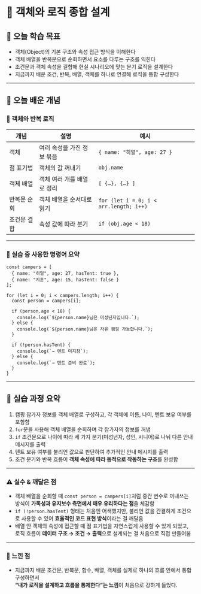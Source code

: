 # 📘 객체와 로직 종합 설계

## 🎯 오늘 학습 목표
- 객체(Object)의 기본 구조와 속성 접근 방식을 이해한다  
- 객체 배열을 반복문으로 순회하면서 요소를 다루는 구조를 익힌다  
- 조건문과 객체 속성을 결합해 현실 시나리오에 맞는 분기 로직을 설계한다  
- 지금까지 배운 조건, 반복, 배열, 객체를 하나로 연결해 로직을 통합 구성한다

---

## 🧠 오늘 배운 개념

### 🔹 객체와 반복 로직

| 개념 | 설명 | 예시 |
|------|------|------|
| 객체 | 여러 속성을 가진 정보 묶음 | `{ name: "히얼", age: 27 }` |
| 점 표기법 | 객체의 값 꺼내기 | `obj.name` |
| 객체 배열 | 객체 여러 개를 배열로 정리 | `[ {…}, {…} ]` |
| 반복문 순회 | 객체 배열을 순서대로 읽기 | `for (let i = 0; i < arr.length; i++)` |
| 조건문 결합 | 속성 값에 따라 분기 | `if (obj.age < 18)` |

---

### 🔹 실습 중 사용한 명령어 요약

```
const campers = [
  { name: "히얼", age: 27, hasTent: true },
  { name: "지훈", age: 15, hasTent: false }
];

for (let i = 0; i < campers.length; i++) {
  const person = campers[i];

  if (person.age < 18) {
    console.log(`${person.name}님은 미성년자입니다.`);
  } else {
    console.log(`${person.name}님은 자유 캠핑 가능합니다.`);
  }

  if (!person.hasTent) {
    console.log(`→ 텐트 미지참`);
  } else {
    console.log(`→ 텐트 준비 완료`);
  }
}
```

---

## 🧪 실습 과정 요약
1. 캠핑 참가자 정보를 객체 배열로 구성하고, 각 객체에 이름, 나이, 텐트 보유 여부를 포함함  
2. `for`문을 사용해 객체 배열을 순회하며 각 참가자의 정보를 꺼냄  
3. `if` 조건문으로 나이에 따라 세 가지 분기(미성년자, 성인, 시니어)로 나눠 다른 안내 메시지를 출력  
4. 텐트 보유 여부를 불리언 값으로 판단하여 추가적인 안내 메시지를 출력  
5. 조건 분기와 반복 흐름이 **객체 속성에 따라 동적으로 작동하는 구조**를 완성함

---

### ⚠️ 실수 & 깨달은 점
- 객체 배열을 순회할 때 `const person = campers[i]`처럼 중간 변수로 꺼내쓰는 방식이 **가독성과 유지보수 측면에서 매우 유리하다는 점**을 체감함  
- `if (!person.hasTent)` 형태는 처음엔 어색했지만, 불리언 값을 간결하게 조건으로 사용할 수 있어 **효율적인 코드 표현 방식**이라는 걸 깨달음  
- 배열 안 객체의 속성에 접근할 때 점 표기법을 자연스럽게 사용할 수 있게 되었고,  
  로직 흐름이 **데이터 구조 → 조건 → 출력**으로 설계되는 걸 처음으로 직접 만들어봄

---

### 💭 느낀 점
- 지금까지 배운 조건문, 반복문, 함수, 배열, 객체를 실제로 하나의 흐름 안에서 통합 구성하면서  
  **“내가 로직을 설계하고 흐름을 통제한다”는 느낌**이 처음으로 강하게 들었다.
